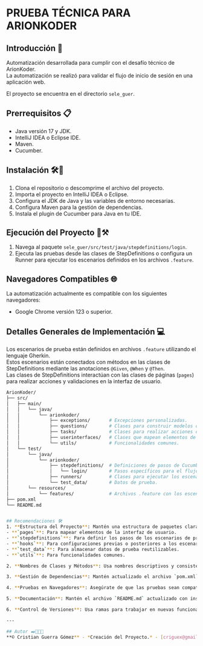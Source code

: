 # **PRUEBA TÉCNICA PARA ARIONKODER**

## Introducción 📖
Automatización desarrollada para cumplir con el desafío técnico de ArionKoder.  
La automatización se realizó para validar el flujo de inicio de sesión en una aplicación web.

El proyecto se encuentra en el directorio `sele_guer`.

## Prerrequisitos 📋
- Java versión 17 y JDK.
- IntelliJ IDEA o Eclipse IDE.
- Maven.
- Cucumber.

## Instalación 🛠️🔩
1. Clona el repositorio o descomprime el archivo del proyecto.
2. Importa el proyecto en IntelliJ IDEA o Eclipse.
3. Configura el JDK de Java y las variables de entorno necesarias.
4. Configura Maven para la gestión de dependencias.
5. Instala el plugin de Cucumber para Java en tu IDE.

## Ejecución del Proyecto 🚧⚒️
1. Navega al paquete `sele_guer/src/test/java/stepdefinitions/login`.
2. Ejecuta las pruebas desde las clases de StepDefinitions o configura un Runner para ejecutar los escenarios definidos en los archivos `.feature`.

## Navegadores Compatibles 🌐
La automatización actualmente es compatible con los siguientes navegadores:
- Google Chrome versión 123 o superior.

## Detalles Generales de Implementación 💻
Los escenarios de prueba están definidos en archivos `.feature` utilizando el lenguaje Gherkin.  
Estos escenarios están conectados con métodos en las clases de StepDefinitions mediante las anotaciones `@Given`, `@When` y `@Then`.  
Las clases de StepDefinitions interactúan con las clases de páginas (`pages`) para realizar acciones y validaciones en la interfaz de usuario.

   ```bash
 ArionKoder/
├── src/
│   ├── main/
│   │   └── java/
│   │       └── arionkoder/
│   │           ├── exceptions/       # Excepciones personalizadas.
│   │           ├── questions/        # Clases para construir modelos de datos o validaciones.
│   │           ├── tasks/            # Clases para realizar acciones de alto nivel.
│   │           ├── userinterfaces/   # Clases que mapean elementos de la interfaz de usuario.
│   │           └── utils/            # Funcionalidades comunes.
│   └── test/
│       └── java/
│           └── arionkoder/
│               ├── stepdefinitions/  # Definiciones de pasos de Cucumber.
│               │   └── login/        # Pasos específicos para el flujo de login.
│               ├── runners/          # Clases para ejecutar los escenarios.
│               └── test_data/        # Datos de prueba.
│       └── resources/
│           └── features/             # Archivos .feature con los escenarios de prueba.
├── pom.xml
└── README.md


## Recomendaciones 🛠️
1. **Estructura del Proyecto**: Mantén una estructura de paquetes clara y modular. Asegúrate de que cada paquete tenga una responsabilidad específica:
   - **`pages`**: Para mapear elementos de la interfaz de usuario.
   - **`stepdefinitions`**: Para definir los pasos de los escenarios de prueba.
   - **`hooks`**: Para configuraciones previas o posteriores a los escenarios.
   - **`test_data`**: Para almacenar datos de prueba reutilizables.
   - **`utils`**: Para funcionalidades comunes.

2. **Nombres de Clases y Métodos**: Usa nombres descriptivos y consistentes para facilitar la comprensión del código.

3. **Gestión de Dependencias**: Mantén actualizado el archivo `pom.xml` con las versiones más recientes de las dependencias utilizadas.

4. **Pruebas en Navegadores**: Asegúrate de que las pruebas sean compatibles con las versiones más recientes de los navegadores soportados.

5. **Documentación**: Mantén el archivo `README.md` actualizado con instrucciones claras para la instalación, configuración y ejecución del proyecto.

6. **Control de Versiones**: Usa ramas para trabajar en nuevas funcionalidades o correcciones y realiza revisiones de código antes de fusionar cambios.

---

## Autor ✒️👨🏻‍💻
**©️ Cristian Guerra Gómez** - *Creación del Proyecto.* - [criguex@gmail.com](#criguex)
